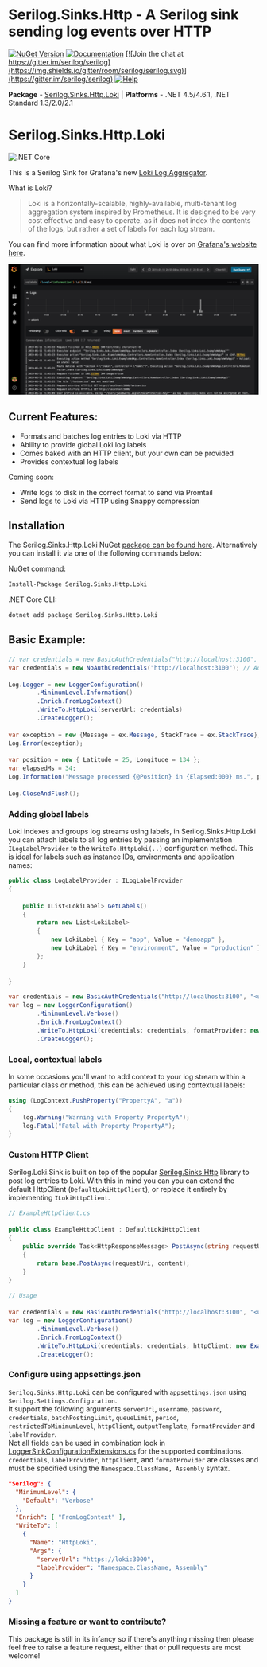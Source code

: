 # Serilog.Sinks.Http - A Serilog sink sending log events over HTTP

[![NuGet Version](http://img.shields.io/nuget/v/Serilog.Sinks.Http.Loki.svg?style=flat)](https://www.nuget.org/packages/Serilog.Sinks.Http.Loki/)
[![Documentation](https://img.shields.io/badge/docs-wiki-yellow.svg)](https://github.com/serilog/serilog/wiki)
[![Join the chat at https://gitter.im/serilog/serilog](https://img.shields.io/gitter/room/serilog/serilog.svg)](https://gitter.im/serilog/serilog)
[![Help](https://img.shields.io/badge/stackoverflow-serilog-orange.svg)](http://stackoverflow.com/questions/tagged/serilog)

__Package__ - [Serilog.Sinks.Http.Loki](https://www.nuget.org/packages/serilog.sinks.http.loki)
| __Platforms__ - .NET 4.5/4.6.1, .NET Standard 1.3/2.0/2.1

# Serilog.Sinks.Http.Loki

![.NET Core](https://github.com/ilonze/Serilog.Sinks.Http.Loki/workflows/.NET%205.0/badge.svg?branch=master)

This is a Serilog Sink for Grafana's new [Loki Log Aggregator](https://grafana.com/loki).

What is Loki?

> Loki is a horizontally-scalable, highly-available, multi-tenant log aggregation system inspired by Prometheus. It is designed to be very cost effective and easy to operate, as it does not index the contents of the logs, but rather a set of labels for each log stream.

You can find more information about what Loki is over on [Grafana's website here](https://grafana.com/loki).

![Loki Screenshot](https://raw.githubusercontent.com/ilonze/Serilog.Sinks.Http.Loki/master/assets/screenshot.png)

## Current Features:

- Formats and batches log entries to Loki via HTTP
- Ability to provide global Loki log labels
- Comes baked with an HTTP client, but your own can be provided
- Provides contextual log labels

Coming soon:

- Write logs to disk in the correct format to send via Promtail
- Send logs to Loki via HTTP using Snappy compression

## Installation

The Serilog.Sinks.Http.Loki NuGet [package can be found here](https://www.nuget.org/packages/Serilog.Sinks.Http.Loki/). Alternatively you can install it via one of the following commands below:

NuGet command:
```bash
Install-Package Serilog.Sinks.Http.Loki
```
.NET Core CLI:
```bash
dotnet add package Serilog.Sinks.Http.Loki
```

## Basic Example:

```csharp
// var credentials = new BasicAuthCredentials("http://localhost:3100", "<username>", "<password>");
var credentials = new NoAuthCredentials("http://localhost:3100"); // Address to local or remote Loki server

Log.Logger = new LoggerConfiguration()
        .MinimumLevel.Information()
        .Enrich.FromLogContext()
        .WriteTo.HttpLoki(serverUrl: credentials)
        .CreateLogger();

var exception = new {Message = ex.Message, StackTrace = ex.StackTrace};
Log.Error(exception);

var position = new { Latitude = 25, Longitude = 134 };
var elapsedMs = 34;
Log.Information("Message processed {@Position} in {Elapsed:000} ms.", position, elapsedMs);

Log.CloseAndFlush();
```

### Adding global labels

Loki indexes and groups log streams using labels, in Serilog.Sinks.Http.Loki you can attach labels to all log entries by passing an implementation `ILogLabelProvider` to the `WriteTo.HttpLoki(..)` configuration method. This is ideal for labels such as instance IDs, environments and application names:

```csharp
public class LogLabelProvider : ILogLabelProvider
{

    public IList<LokiLabel> GetLabels()
    {
        return new List<LokiLabel>
        {
            new LokiLabel { Key = "app", Value = "demoapp" },
            new LokiLabel { Key = "environment", Value = "production" }
        };
    }

}
```
```csharp
var credentials = new BasicAuthCredentials("http://localhost:3100", "<username>", "<password>");
var log = new LoggerConfiguration()
        .MinimumLevel.Verbose()
        .Enrich.FromLogContext()
        .WriteTo.HttpLoki(credentials: credentials, formatProvider: new LogLabelProvider())
        .CreateLogger();
```

### Local, contextual labels

In some occasions you'll want to add context to your log stream within a particular class or method, this can be achieved using contextual labels:

```csharp
using (LogContext.PushProperty("PropertyA", "a"))
{
    log.Warning("Warning with Property PropertyA");
    log.Fatal("Fatal with Property PropertyA");
}
```

### Custom HTTP Client

Serilog.Loki.Sink is built on top of the popular [Serilog.Sinks.Http](https://github.com/FantasticFiasco/serilog-sinks-http) library to post log entries to Loki. With this in mind you can you can extend the default HttpClient (`DefaultLokiHttpClient`), or replace it entirely by implementing `ILokiHttpClient`.

```csharp
// ExampleHttpClient.cs

public class ExampleHttpClient : DefaultLokiHttpClient
{
    public override Task<HttpResponseMessage> PostAsync(string requestUri, HttpContent content)
    {
        return base.PostAsync(requestUri, content);
    }
}
```
```csharp
// Usage

var credentials = new BasicAuthCredentials("http://localhost:3100", "<username>", "<password>");
var log = new LoggerConfiguration()
        .MinimumLevel.Verbose()
        .Enrich.FromLogContext()
        .WriteTo.HttpLoki(credentials: credentials, httpClient: new ExampleHttpClient(), formatProvider: new LogLabelProvider())
        .CreateLogger();
```



### Configure using appsettings.json
`Serilog.Sinks.Http.Loki` can be configured with `appsettings.json` using `Serilog.Settings.Configuration`.  
It support the following arguments `serverUrl`, `username`, `password`, `credentials`, `batchPostingLimit`, `queueLimit`, `period`, `restrictedToMinimumLevel`, `httpClient`, `outputTemplate`, `formatProvider` and `labelProvider`.  
Not all fields can be used in combination look in [LoggerSinkConfigurationExtensions.cs](src/Serilog.Sinks.Http.Loki/LoggerSinkConfigurationExtensions.cs) for the supported combinations.  
`credentials`, `labelProvider`, `httpClient`, and `formatProvider` are classes and must be specified using the `Namespace.ClassName, Assembly` syntax.
```json
"Serilog": {
  "MinimumLevel": {
    "Default": "Verbose"
  },
  "Enrich": [ "FromLogContext" ],
  "WriteTo": [
    {
      "Name": "HttpLoki",
      "Args": {
        "serverUrl": "https://loki:3000",
        "labelProvider": "Namespace.ClassName, Assembly"
      }
    }
  ]
}
```

### Missing a feature or want to contribute?
This package is still in its infancy so if there's anything missing then please feel free to raise a feature request, either that or pull requests are most welcome!
